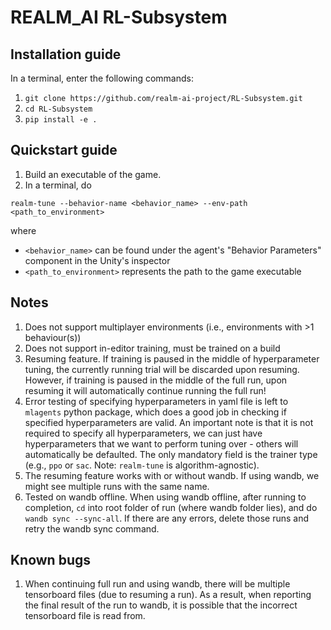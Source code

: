 # REALM_AI RL-Subsystem

## Installation guide
In a terminal, enter the following commands:
1. `git clone https://github.com/realm-ai-project/RL-Subsystem.git`
2. `cd RL-Subsystem`
3. `pip install -e .`

## Quickstart guide 
1. Build an executable of the game.
2. In a terminal, do 
```
realm-tune --behavior-name <behavior_name> --env-path <path_to_environment>
```
where 
- `<behavior_name>` can be found under the agent's "Behavior Parameters" component in the Unity's inspector
- `<path_to_environment>` represents the path to the game executable 


## Notes
1. Does not support multiplayer environments (i.e., environments with >1 behaviour(s))
2. Does not support in-editor training, must be trained on a build
3. Resuming feature. If training is paused in the middle of hyperparameter tuning, the currently running trial will be discarded upon resuming. However, if training is paused in the middle of the full run, upon resuming it will automatically continue running the full run!
4. Error testing of specifying hyperparameters in yaml file is left to `mlagents` python package, which does a good job in checking if specified hyperparameters are valid. An important note is that it is not required to specify all hyperparameters, we can just have hyperparameters that we want to perform tuning over - others will automatically be defaulted. The only mandatory field is the trainer type (e.g., `ppo` or `sac`. Note: `realm-tune` is algorithm-agnostic).
5. The resuming feature works with or without wandb. If using wandb, we might see multiple runs with the same name.
6. Tested on wandb offline. When using wandb offline, after running to completion, `cd` into root folder of run (where wandb folder lies), and do `wandb sync --sync-all`. If there are any errors, delete those runs and retry the wandb sync command.

## Known bugs
1. When continuing full run and using wandb, there will be multiple tensorboard files (due to resuming a run). As a result, when reporting the final result of the run to wandb, it is possible that the incorrect tensorboard file is read from.
